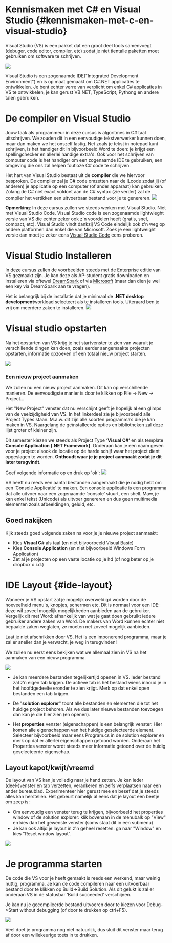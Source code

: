 # Kennismaken met C# en Visual Studio {#kennismaken-met-c-en-visual-studio}
Visual Studio (VS) is een pakket dat een groot deel tools samenvoegt (debuger, code editor, compiler, etc) zodat je niet tientalle paketten moet gebruiken om software te schrijven.

![](/assets/0_intro/vslogo.png)

Visual Studio is een zogenaamde IDE("Integrated Development Environment") en is op maat gemaakt om C#.NET applicaties te ontwikkelen. Je bent echter verre van verplicht om enkel C# applicaties in VS te ontwikkelen, je kan gerust VB.NET, TypeScript, Pythong en andere talen gebruiken.

# De compiler en Visual Studio
Jouw taak als programmeur in deze cursus is algoritmes in C# taal uitschrijven. We zouden dit in een eenvoudige tekstverwerker kunnen doen, maar dan maken we het onszelf lastig. Net zoals je tekst in notepad kunt schrijven, is het handiger dit in bijvoorbeeld Word te doen: je krijgt een spellingchecker en allerlei handige extra's. Ook voor het schrijven van computer code is het handiger om een zogenaamde IDE te gebruiken, een omgeving die ons zal helpen foutloze C# code te schrijven.

Het hart van Visual Studio bestaat uit de **compiler** die we hiervoor besproken. De compiler zal je C# code omzetten naar de ILcode  zodat jij (of anderen) je applicatie op een computer (of ander apparaat) kan gebruiken. Zolang de C# niet exact voldoet aan de C# syntax (zie verder) zal de compiler het vertikken een uitvoerbaar bestand voor je te genereren. 
![](/assets/0_intro/compilereenvoudig.png)

**Opmerking**: In deze cursus zullen we steeds werken met Visual Studio. Niet met Visual Studio Code. Visual Studio code is een zogenaamde lightwieght versie van VS die echter zeker ook z'n voordelen heeft (gratis, snel, compact, etc). Visual Studio vindt dankzij VS Code eindelijk ook z'n weg op andere platformen dan enkel die van Microsoft. Zoek je een lightweight versie dan moet je zeker eens [Visual Studio Code](https://code.visualstudio.com/) eens proberen.

# Visual Studio Installeren
In deze cursus zullen de voorbeelden steeds met de Enterprise editie van VS gezmaakt zijn. Je kan deze als AP-student gratis downloaden en installeren via oftewel [DreamSpark](http://dreamspark.ap.be) of via [Microsoft](https://www.visualstudio.com/thank-you-downloading-visual-studio-imagine/?sku=Enterprise&rel=15) (maar dan dien je wel een key via DreamSpark aan te vragen).

Het is belangrijk bij de installatie dat je minimaal de **.NET desktop development**workload selecteert als te installeren tools. Uiteraard ben je vrij om meerdere zaken te installeren. 
![](/assets/0_intro/vsinstall.png)

# Visual studio opstarten

Na het opstarten van VS krijg je het startvenster te zien van waaruit je verschillende dingen kan doen, zoals eerder aangemaakte projecten opstarten, informatie opzoeken of een totaal nieuw project starten.

![](/assets/0_intro/vsstart.png)

### Een nieuw project aanmaken 

We zullen nu een nieuw project aanmaken. Dit kan op verschillende manieren. De eenvoudigste manier is door te klikken op File -&gt; New -&gt; Project…

Het "New Project" venster dat nu verschijnt geeft je hopelijk al een glimps van de veelzijdigheid van VS. In het linkerdeel zie je bijvoorbeeld alle Project Types staan. M.a.w. dit zijn alle soorten programma’s die je kan maken in VS. Naargelang de geïnstalleerde opties en bibliotheken zal deze lijst groter of kleiner zijn.

Dit semester kiezen we steeds als Project Type **‘Visual C#’** en als template **Console Application (.NET Framework)**. Onderaan kan je een naam geven voor je project alsook de locatie op de harde schijf waar het project dient opgeslagen te worden. **Onthoudt waar je je project aanmaakt zodat je dit later terugvindt**.

Geef volgende informatie op en druk op 'ok':
![](/assets/0_intro/vsproject.png)


VS heeft nu reeds een aantal bestanden aangemaakt die je nodig hebt om een ‘Console Applicatie’ te maken. 
Een console applicatie is een programma dat alle uitvoer naar een zogenaamde ‘console’ stuurt, een shell. Maw, je kan enkel tekst (Unicode) als uitvoer genereren en dus geen multimedia elementen zoals afbeeldingen, geluid, etc.

## Goed nakijken
Kijk steeds goed volgende zaken na voor je je nieuwe project aanmaakt:
*	Kies **Visual C#** als taal (en niet bijvoorbeeld Visual Basic)
*	Kies **Console Application** (en niet bijvoorbeeld Windows Form Application)
*	Zet al je projecten op een vaste locatie op je hd (of nog beter op je dropbox o.i.d.)



# IDE Layout {#ide-layout}
Wanneer je VS opstart zal je mogelijk overweldigd worden door de hoeveelheid menu's, knopjes, schermen etc. Dit is normaal voor een IDE: deze wil zoveel mogelijk mogelijkheden aanbieden aan de gebruiker. Vergelijk dit met Word: afhankelijk van wat je gaat doen gebruikt iedere gebruiker andere zaken van Word. De makers van Word kunnen echter niet bepaalde zaken weglaten, ze moeten net zoveel mogelijk aanbieden. 

Laat je niet afschrikken door VS. Het is een imponerend programma, maar je zal er sneller dan je verwacht, je weg in terugvinden!

We zullen nu eerst eens bekijken wat we allemaal zien in VS na het aanmaken van een nieuw programma.

![](/assets/0_intro/vside.png)

* Je kan meerdere bestanden tegelijkertijd openen in VS. Ieder bestand zal z’n eigen tab krijgen. De actieve tab is het bestand wiens inhoud je in het hoofdgedeelte eronder te zien krijgt. Merk op dat enkel open bestanden een tab krijgen.

* De "**solution explorer**" toont alle bestanden en elementen die tot het huidige project behoren. Als we dus later nieuwe bestanden toevoegen dan kan je die hier zien (en openen).

* Het **properties** venster (eigenschappen) is een belangrijk venster. Hier komen alle eigenschappen van het huidige geselecteerde element. Selecteer bijvoorbeeld maar eens Program.cs in de solution explorer en merk op dat er allerlei eigenschappen getoond worden. Onderaan het Properties venster wordt steeds meer informatie getoond over de huidig geselecteerde eigenschap.

## Layout kapot/kwijt/vreemd
De layout van VS kan je volledig naar je hand zetten. Je kan ieder (deel-)venster en tab verzetten, verankeren en zelfs verplaatsen naar een ander bureaublad. Experimenteer hier gerust mee en besef dat je steeds alles kan herstellen. Het gebeurt namelijk al eens dat je layout een beetje om zeep is:

* Om eenvoudig een venster terug te krijgen, bijvoorbeeld het properties window of de solution explorer: klik bovenaan in de menubalk op "View" en kies dan het gewenste venster (soms staat dit in een submenu)
* Je kan ook altijd je layout in z'n geheel resetten: ga naar "Window" en kies "Reset window layout".

![](/assets/0_intro/vsreset.png)

# Je programma starten 
De code die VS voor je heeft gemaakt is reeds een werkend, maar weinig nuttig, programma. Je kan de code compileren naar een uitvoerbaar bestand door te klikken op Build-&gt;Build Solution. Als dit gelukt is zal er onderaan VS in de statusbar ‘Build succeeded’ verschijnen.

Je kan nu je gecompileerde bestand uitvoeren door te kiezen voor Debug-&gt;Start without debugging (of door te drukken op ctrl+F5).

![](/assets/0_intro/vscmd.png)

Veel doet je programma nog niet natuurlijk, dus sluit dit venster maar terug af door een willekeurige toets in te drukken.